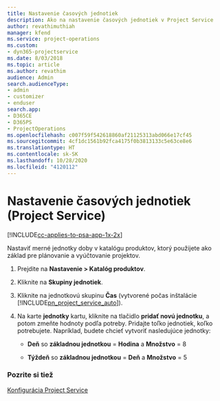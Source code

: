 ```yaml
---
title: Nastavenie časových jednotiek
description: Ako na nastavenie časových jednotiek v Project Service
author: revathimuthiah
manager: kfend
ms.service: project-operations
ms.custom:
- dyn365-projectservice
ms.date: 8/03/2018
ms.topic: article
ms.author: revathim
audience: Admin
search.audienceType:
- admin
- customizer
- enduser
search.app:
- D365CE
- D365PS
- ProjectOperations
ms.openlocfilehash: c007f59f542618860af21125313abd066e17cf45
ms.sourcegitcommit: 4cf1dc1561b92fca4175f0b3813133c5e63ce8e6
ms.translationtype: HT
ms.contentlocale: sk-SK
ms.lasthandoff: 10/28/2020
ms.locfileid: "4120112"
---
```

# <a name="set-up-time-units-project-service"></a>Nastavenie časových jednotiek (Project Service)

[!INCLUDE[cc-applies-to-psa-app-1x-2x](../includes/cc-applies-to-psa-app-1x-2x.md)]

Nastaviť merné jednotky doby v katalógu produktov, ktorý použijete ako základ pre plánovanie a vyúčtovanie projektov.  
  
1. Prejdite na **Nastavenie > Katalóg produktov**.  
  
2. Kliknite na **Skupiny jednotiek**.  
  
3. Kliknite na jednotkovú skupinu **Čas** (vytvorené počas inštalácie [!INCLUDE[pn_project_service_auto](../includes/pn-project-service-auto.md)]).  
  
4. Na karte **jednotky** kartu, kliknite na tlačidlo **pridať novú jednotku**, a potom zmeňte hodnoty podľa potreby. Pridajte toľko jednotiek, koľko potrebujete. Napríklad, budete chcieť vytvoriť nasledujúce jednotky:  
  
   - **Deň** so **základnou jednotkou** = **Hodina** a **Množstvo** = 8  
  
   - **Týždeň** so **základnou jednotkou** = **Deň** a **Množstvo** = 5  
  
### <a name="see-also"></a>Pozrite si tiež  
 [Konfigurácia Project Service](../psa/configure.md)
